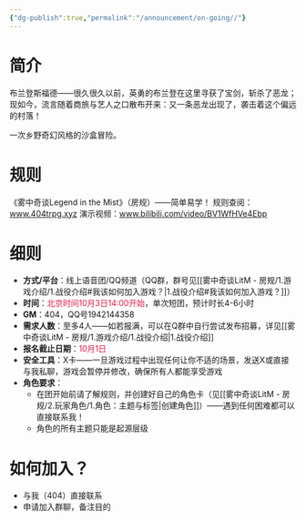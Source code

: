 ```yaml
---
{"dg-publish":true,"permalink":"/announcement/on-going//"}
---
```


# 简介
布兰登斯福德——很久很久以前，英勇的布兰登在这里寻获了宝剑，斩杀了恶龙；现如今，流言随着商旅与艺人之口散布开来：又一条恶龙出现了，袭击着这个偏远的村落！

一次乡野奇幻风格的沙盒冒险。
# 规则
《雾中奇谈Legend in the Mist》（房规）——简单易学！
规则查阅：www.404trpg.xyz
演示视频：www.bilibili.com/video/BV1WfHVe4Ebp

# 细则
- **方式/平台**：线上语音团/QQ频道（QQ群，群号见[[雾中奇谈LitM - 房规/1.游戏介绍/1.战役介绍#我该如何加入游戏？\|1.战役介绍#我该如何加入游戏？]]）
- **时间**：<font color="#e6194B">北京时间10月3日14:00开始</font>，单次短团，预计时长4-6小时
- **GM**：404，QQ号1942144358
- **需求人数**：至多4人——如若报满，可以在Q群中自行尝试发布招募，详见[[雾中奇谈LitM - 房规/1.游戏介绍/1.战役介绍\|1.战役介绍]]
- **报名截止日期**：<font color="#e6194B">10月1日</font>
- **安全工具**：X卡——一旦游戏过程中出现任何让你不适的场景，发送X或直接与我私聊，游戏会暂停并修改，确保所有人都能享受游戏
- **角色要求**：
	- 在团开始前请了解规则，并创建好自己的角色卡（见[[雾中奇谈LitM - 房规/2.玩家角色/1.角色：主题与标签\|创建角色]]）——遇到任何困难都可以直接联系我！
	- 角色的所有主题只能是起源层级


# 如何加入？
- 与我（404）直接联系
- 申请加入群聊，备注目的
